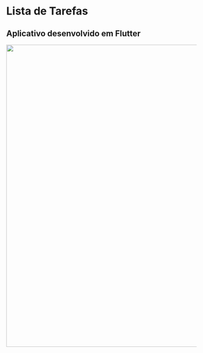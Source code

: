 # Lista de Tarefas

## Aplicativo desenvolvido em Flutter




<p align="center">
    <img src="https://github.com/viniciusburza/Flutter/blob/master/lista_de_tarefas/images/lista_de_tarefas.png" width="800"/>
</p>

